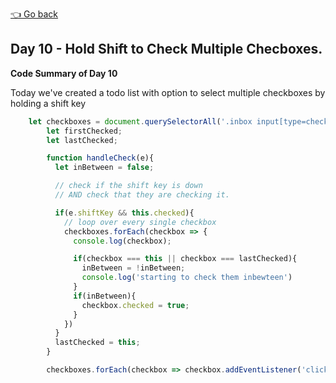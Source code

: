 [👈 Go back](../readme.md)

## Day 10 - Hold Shift to Check Multiple Checboxes.

**Code Summary of Day 10**

Today we've created a todo list with option to select multiple checkboxes by holding a shift key

```javascript
    let checkboxes = document.querySelectorAll('.inbox input[type=checkbox]');
        let firstChecked;
        let lastChecked; 

        function handleCheck(e){
          let inBetween = false; 

          // check if the shift key is down
          // AND check that they are checking it.

          if(e.shiftKey && this.checked){
            // loop over every single checkbox
            checkboxes.forEach(checkbox => {
              console.log(checkbox);

              if(checkbox === this || checkbox === lastChecked){
                inBetween = !inBetween; 
                console.log('starting to check them inbewteen')
              }
              if(inBetween){
                checkbox.checked = true; 
              }
            })
          }
          lastChecked = this;
        }

        checkboxes.forEach(checkbox => checkbox.addEventListener('click', handleCheck));

```